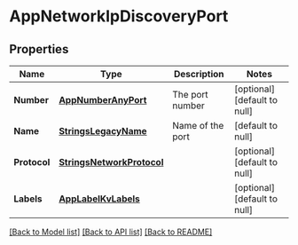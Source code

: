 # AppNetworkIpDiscoveryPort

## Properties
Name | Type | Description | Notes
------------ | ------------- | ------------- | -------------
**Number** | [**AppNumberAnyPort**](app.number.AnyPort.md) | The port number | [optional] [default to null]
**Name** | [**StringsLegacyName**](strings.LegacyName.md) | Name of the port | [default to null]
**Protocol** | [**StringsNetworkProtocol**](strings.NetworkProtocol.md) |  | [optional] [default to null]
**Labels** | [**AppLabelKvLabels**](app.label.KVLabels.md) |  | [optional] [default to null]

[[Back to Model list]](../README.md#documentation-for-models) [[Back to API list]](../README.md#documentation-for-api-endpoints) [[Back to README]](../README.md)


